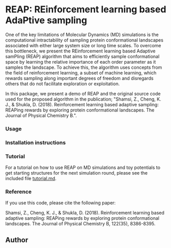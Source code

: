 # REAP: REinforcement learning based AdaPtive sampling
One of the key limitations of Molecular Dynamics (MD) simulations is the computational intractability of sampling protein conformational landscapes associated with either large system size or long time scales. To overcome this bottleneck, we present the REinforcement learning based Adaptive samPling (REAP) algorithm that aims to efficiently sample conformational space by learning the relative importance of each order parameter as it samples the landscape. To achieve this, the algorithm uses concepts from the field of reinforcement learning, a subset of machine learning, which rewards sampling along important degrees of freedom and disregards others that do not facilitate exploration or exploitation. 

In this package, we present a demo of REAP and the original source code used for the proposed algorithm in the publication; "Shamsi, Z., Cheng, K. J., & Shukla, D. (2018). Reinforcement learning based adaptive sampling: REAPing rewards by exploring protein conformational landscapes. The Journal of Physical Chemistry B.".

### Usage

### Installation instructions


### Tutorial
For a tutorial on how to use REAP on MD simulations and toy potentials to get starting structures for the next simulation round, please see the included file [tutorial.md](https://github.com/ShuklaGroup/REAP-ReinforcementLearningBasedAdaptiveSampling/blob/master/example/tutorial.md).

### Reference
If you use this code, please cite the following paper:

Shamsi, Z., Cheng, K. J., & Shukla, D. (2018). Reinforcement learning based adaptive sampling: REAPing rewards by exploring protein conformational landscapes. The Journal of Physical Chemistry B, 122(35), 8386-8395.

## Author

